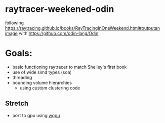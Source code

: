 # raytracer-weekened-odin
following https://raytracing.github.io/books/RayTracingInOneWeekend.html#outputanimage with https://github.com/odin-lang/Odin

# Goals:
- basic functioning raytracer to match Shelley's first book
- use of wide simd types (soa)
- threading
- bounding volume hierarchies 
    - using custom clustering code

## Stretch
- port to gpu using [wgpu](https://github.com/spindlebink/wgpu-odin)
